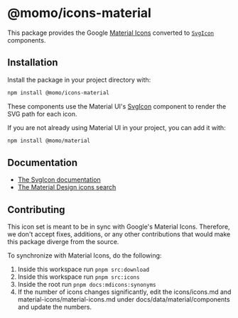 # @momo/icons-material

This package provides the Google [Material Icons](https://fonts.google.com/icons?icon.set=Material+Icons) converted to [`SvgIcon`](https://v5.mui.com/material-ui/api/svg-icon/) components.

## Installation

Install the package in your project directory with:

<!-- #default-branch-switch -->

```bash
npm install @momo/icons-material
```

<!-- #default-branch-switch -->

These components use the Material UI's [SvgIcon](https://v5.mui.com/material-ui/api/svg-icon) component to render the SVG path for each icon.

If you are not already using Material UI in your project, you can add it with:

```bash
npm install @momo/material
```

## Documentation

<!-- #default-branch-switch -->

- [The SvgIcon documentation](https://v5.mui.com/material-ui/icons/#svgicon)
- [The Material Design icons search](https://v5.mui.com/material-ui/material-icons/)

## Contributing

This icon set is meant to be in sync with Google's Material Icons.
Therefore, we don't accept fixes, additions, or any other contributions that would make this package diverge from the source.

To synchronize with Material Icons, do the following:

1. Inside this workspace run `pnpm src:download`
2. Inside this workspace run `pnpm src:icons`
3. Inside the root run `pnpm docs:mdicons:synonyms`
4. If the number of icons changes significantly, edit the icons/icons.md and material-icons/material-icons.md under docs/data/material/components and update the numbers.
